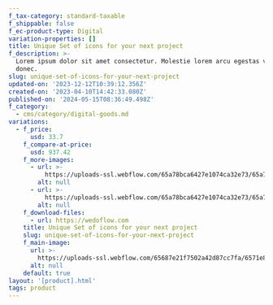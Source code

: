 ```yaml
---
f_tax-category: standard-taxable
f_shippable: false
f_ec-product-type: Digital
variation-properties: []
title: Unique Set of icons for your next project
f_description: >-
  Lorem ipsum dolor sit amet consectetur. Molestie lorem arcu egestas varius
  donec.
slug: unique-set-of-icons-for-your-next-project
updated-on: '2023-12-12T10:39:12.356Z'
created-on: '2023-04-10T14:42:33.080Z'
published-on: '2024-05-15T08:36:49.498Z'
f_category:
  - cms/category/digital-goods.md
variations:
  - f_price:
      usd: 33.7
    f_compare-at-price:
      usd: 937.42
    f_more-images:
      - url: >-
          https://uploads-ssl.webflow.com/65a78bca6427e1074ca32e73/65a78bca6427e1074ca32f9a_Shop%20Small%20Image%2011.png
        alt: null
      - url: >-
          https://uploads-ssl.webflow.com/65a78bca6427e1074ca32e73/65a78bca6427e1074ca32f9b_Shop%20Small%20Image%2012.png
        alt: null
    f_download-files:
      - url: https://wedoflow.com
    title: Unique Set of icons for your next project
    slug: unique-set-of-icons-for-your-next-project
    f_main-image:
      url: >-
        https://uploads-ssl.webflow.com/65687e21f7502a42d87cc7fa/6571e80c7df0297b84c34df1_Unique%20Set%20of%20icons%20for%20your%20next%20project%20Image.jpg
      alt: null
    default: true
layout: '[product].html'
tags: product
---
```



